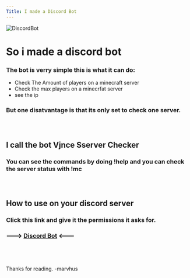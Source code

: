 ```yaml
---
Title: I made a Discord Bot
---
```

![DiscordBot](/emerald/img/DiscordBotBlogIgamge "DiscordBot")
# So i made a discord bot
### The bot is verry simple  this is what it can do:
  - Check The Amount of players on a minecraft server
  - Check the max players on a minecrfat server
  - see the ip
### But one disatvantage is that its only set to check one server.

<br />

#

## I call the bot     Vjnce Sserver Checker

### You can see the commands by doing !help  and you can check the server status with !mc

<br />

#

## How to use on your discord server
### Click this link and give it the permissions it asks for.
### ---> [Discord Bot](https://discord.com/oauth2/authorize?client_id=741281331312328796&scope=bot&permissions=537094152)  <---

<br />

#

Thanks for reading.
-marvhus
